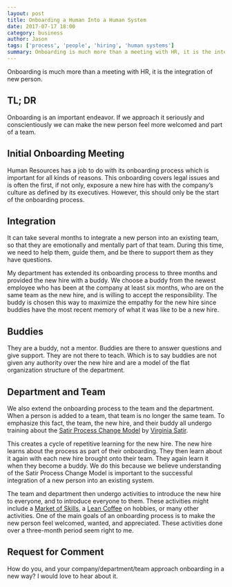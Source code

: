 ```yaml
---
layout: post
title: Onboarding a Human Into a Human System
date: 2017-07-17 18:00
category: business
author: Jason
tags: ['process', 'people', 'hiring', 'human systems']
summary: Onboarding is much more than a meeting with HR, it is the integration of new person.
---
```


Onboarding is much more than a meeting with HR, it is the integration of new person.

## TL; DR

Onboarding is an important endeavor. If we approach it seriously and conscientiously we can make the new person feel more welcomed and part of a team.

## Initial Onboarding Meeting

Human Resources has a job to do with its onboarding process which is important for all kinds of reasons. This onboarding covers legal issues and is often the first, if not only, exposure a new hire has with the company’s culture as defined by its executives. However, this should only be the start of the onboarding process. 

## Integration

It can take several months to integrate a new person into an existing team, so that they are emotionally and mentally part of that team. During this time, we need to help them, guide them, and be there to support them as they have questions.

My department has extended its onboarding process to three months and provided the new hire with a buddy. We choose a buddy from the newest employee who has been at the company at least six months, who are on the same team as the new hire, and is willing to accept the responsibility. The buddy is chosen this way to maximize the empathy for the new hire since buddies have the most recent memory of what it was like to be a new hire.

## Buddies

They are a buddy, not a mentor. Buddies are there to answer questions and give support. They are not there to teach. Which is to say buddies are not given any authority over the new hire and are a model of the flat organization structure of the department.

## Department and Team

We also extend the onboarding process to the team and the department. When a person is added to a team, that team is no longer the same team. To emphasize this fact, the team, the new hire, and their buddy all undergo training about the [Satir Process Change Model](http://www.satirworkshops.com/workshops/balancing-act/satir-change-model/) by [Virginia Satir](https://en.wikipedia.org/wiki/Virginia_Satir). 

This creates a cycle of repetitive learning for the new hire. The new hire learns about the process as part of their onboarding. They then learn about it again with each new hire brought onto their team. They again learn it when they become a buddy. We do this because we believe understanding of the Satir Process Change Model is important to the successful integration of a new person into an existing system.

The team and department then undergo activities to introduce the new hire to everyone, and to introduce everyone to them. These activities might include a [Market of Skills](http://blog.crisp.se/2012/11/06/anderslaestadius/team-liftoff-with-market-of-skills-and-competence-matrix), a [Lean Coffee](http://agilecoffee.com/leancoffee/) on hobbies, or many other activities. One of the main goals of an onboarding process is to make the new person feel welcomed, wanted, and appreciated. These activities done over a three-month period seem right to me.

## Request for Comment
How do you, and your company/department/team approach onboarding in a new way? I would love to hear about it.
